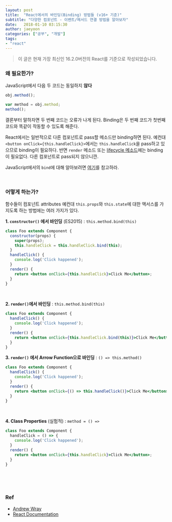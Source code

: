 ```yaml
---
layout: post
title:  "React에서의 바인딩(Binding) 방법들 (v16+ 기준)"
subtitle: "다양한 컴포넌트 - 이벤트/메서드 연결 방법을 알아보자"
date:   2018-01-10 03:15:30
author: jaeyoon
categories: ["공부", "개발"]
tags:
- "react"
---
```


> 이 글은 현재 가장 최신인 16.2.0버전의 React를 기준으로 작성되었습니다. 

### 왜 필요한가?

JavaScript에서 다음 두 코드는 동일하지 **않다**

```jsx
obj.method();
```

```jsx
var method = obj.method;
method();
```

결론부터 말하자면 두 번째 코드는 오류가 나게 된다. Binding은 두 번째 코드가 첫번째 코드와 똑같이 작동할 수 있도록 해준다.

React에서는 일반적으로 다른 컴포넌트로 pass할 메소드만 binding하면 된다. 예컨대 `<button onClick={this.handleClick}>`에서는 `this.handleClick`을 pass하고 있으므로 binding이 필요하다. 반면 `render` 메소드 또는 [lifecycle 메소드](https://hackernoon.com/reactjs-component-lifecycle-methods-a-deep-dive-38275d9d13c0)에는 binding이 필요없다. 다른 컴포넌트로 pass되지 않으니깐.

JavaScript에서의 `bind`에 대해 알아보려면 [여기](http://yehudakatz.com/2011/08/11/understanding-javascript-function-invocation-and-this/)를 참고하라.

<br>



### 어떻게 하는가?

함수들이 컴포넌트 attributes 예컨대 `this.props`와 `this.state`에 대한 액서스를 가지도록 하는 방법에는 여러 가지가 있다.



**1. `constructor()` 에서 바인딩** (ES2015) : `this.method.bind(this)`

   ```jsx
   class Foo extends Component {
     constructor(props) {
       super(props);
       this.handleClick = this.handleClick.bind(this);
     }
     handleClick() {
       console.log('Click happened');
     }
     render() {
       return <button onClick={this.handleClick}>Click Me</button>;
     }
   }
   ```

   ​

**2. `render()`에서 바인딩** : `this.method.bind(this)`

   ```jsx
   class Foo extends Component {
     handleClick() {
       console.log('Click happened');
     }
     render() {
       return <button onClick={this.handleClick.bind(this)}>Click Me</button>;
     }
   }
   ```

    

**3. `render()` 에서 Arrow Function으로 바인딩** : `() => this.method()`

   ```jsx
   class Foo extends Component {
     handleClick() {
       console.log('Click happened');
     }
     render() {
       return <button onClick={() => this.handleClick()}>Click Me</button>;
     }
   }
   ```

   ​

**4. Class Properties** (실험적) : `method = () =>`

   ```jsx
   class Foo extends Component {
     handleClick = () => {
       console.log('Click happened');
     }
     render() {
       return <button onClick={this.handleClick}>Click Me</button>;
     }
   }
   ```
   ​

<br>


### Ref

- [Andrew Wray](https://blog.andrewray.me/react-es6-autobinding-and-createclass/)
- [React Documentation](https://reactjs.org/docs/faq-functions.html#why-is-binding-necessary-at-all)

